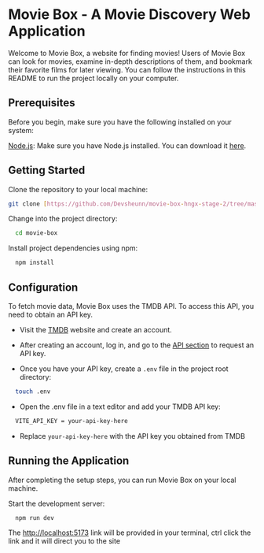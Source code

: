 # Movie Box - A Movie Discovery Web Application

Welcome to Movie Box, a website for finding movies! Users of Movie Box can look for movies, examine in-depth descriptions of them, and bookmark their favorite films for later viewing. You can follow the instructions in this README to run the project locally on your computer.

## Prerequisites

Before you begin, make sure you have the following installed on your system:

[Node.js](https://nodejs.org/en): Make sure you have Node.js installed. You can download it [here](https://nodejs.org/en).

## Getting Started

Clone the repository to your local machine:

```bash
git clone [https://github.com/Devsheunn/movie-box-hngx-stage-2/tree/master]
```

Change into the project directory:

```bash
  cd movie-box
```

Install project dependencies using npm:

```bash
  npm install
```

## Configuration

To fetch movie data, Movie Box uses the TMDB API. To access this API, you need to obtain an API key.

- Visit the [TMDB](https://www.themoviedb.org/documentation/api) website and create an account.

- After creating an account, log in, and go to the [API section](https://www.themoviedb.org/settings/api) to request an API key.

- Once you have your API key, create a `.env` file in the project root directory:

```bash
  touch .env
```

- Open the .env file in a text editor and add your TMDB API key:

```bash
  VITE_API_KEY = your-api-key-here
```

- Replace `your-api-key-here` with the API key you obtained from TMDB

## Running the Application

After completing the setup steps, you can run Movie Box on your local machine.

Start the development server:

```bash
  npm run dev
```

The <http://localhost:5173> link will be provided in your terminal, ctrl click the link and it will direct you to the site
